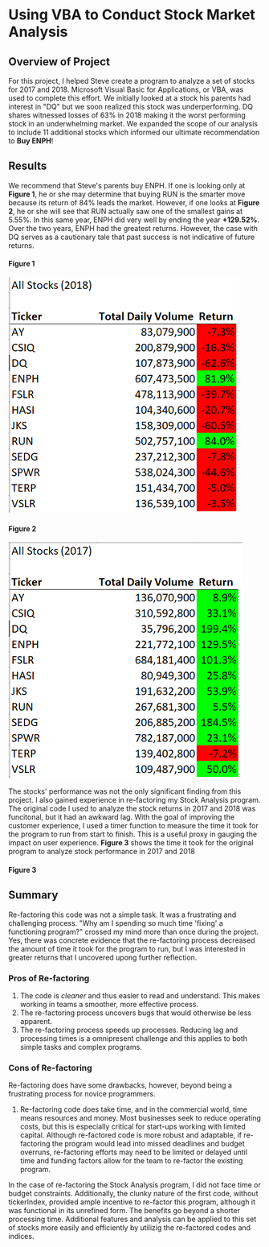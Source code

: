 # Using VBA to Conduct Stock Market Analysis

## Overview of Project
For this project, I helped Steve create a program to analyze a set of stocks for 2017 and 2018. Microsoft Visual Basic for Applications, or VBA, was used to complete this effort. We initially looked at a stock his parents had interest in "DQ" but we soon realized this stock was underperforming. DQ shares witnessed losses of 63% in 2018 making it the worst performing stock in an underwhelming market. We expanded the scope of our analysis to include 11 additional stocks which informed our ultimate recommendation to **Buy ENPH**!

## Results

We recommend that Steve's parents buy ENPH. If one is looking only at **Figure 1**, he or she may determine that buying RUN is the smarter move because its return of 84% leads the market. However, if one looks at **Figure 2**, he or she will see that RUN actually saw one of the smallest gains at 5.55%. In this same year, ENPH did very well by ending the year **+129.52%**. Over the two years, ENPH had the greatest returns. However, the case with DQ serves as a cautionary tale that past success is not indicative of future returns. 


#### Figure 1

![2018StockReturns](2018StockReturns.png)

#### Figure 2

![2017StockReturns](2017StockReturns.png) 

The stocks' performance was not the only significant finding from this project. I also gained experience in re-factoring my Stock Analysis program. The original code I used to analyze the stock returns in 2017 and 2018 was funcitonal, but it had an awkward lag. With the goal of improving the customer experience, I used a timer function to measure the time it took for the program to run from start to finish. This is a useful proxy in gauging the impact on user experience. **Figure 3** shows the time it took for the original program to analyze stock performance in 2017 and 2018

#### Figure 3


## Summary

Re-factoring this code was not a simple task. It was a frustrating and challenging process. "Why am I spending so much time 'fixing' a functioning program?" crossed my mind more than once during the project. Yes, there was concrete evidence that the re-factoring process decreased the amount of time it took for the program to run, but I was interested in greater returns that I uncovered upong further reflection.

### Pros of Re-factoring
1) The code is *cleaner* and thus easier to read and understand. This makes working in teams a smoother, more effective process.
2) The re-factoring process uncovers bugs that would otherwise be less apparent.
3) The re-factoring process speeds up processes. Reducing lag and processing times is a omnipresent challenge and this applies to both simple tasks and complex programs.

### Cons of Re-factoring
Re-factoring does have some drawbacks, however, beyond being a frustrating process for novice programmers.
1) Re-factoring code does take time, and in the commercial world, time means resources and money. Most businesses seek to reduce operating costs, but this is especially critical for start-ups working with limited capital. Although re-factored code is more robust and adaptable, if re-factoring the program would lead into missed deadlines and budget overruns, re-factoring efforts may need to be limited or delayed until time and funding factors allow for the team to re-factor the existing program.

In the case of re-factoring the Stock Analysis program, I did not face time or budget constraints. Additionally, the clunky nature of the first code, without tickerIndex, provided ample incentive to re-factor this program, although it was functional in its unrefined form. The benefits go beyond a shorter processing time. Additional features and analysis can be applied to this set of stocks more easily and efficiently by utilizig the re-factored codes and indices.


